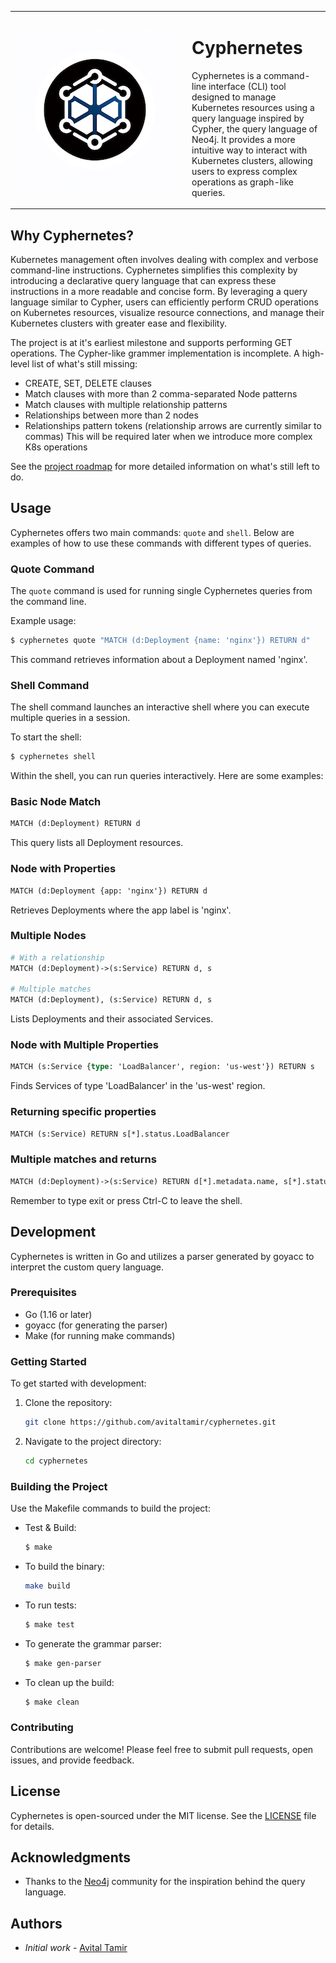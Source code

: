 <table style="border-collapse: collapse; border: none">
  <tr>
    <td style="border: none" width="256">
      <img src="./logo.png" alt="Cyphernetes Logo" width="256">
    </td>
    <td style="border: none; padding-left: 20px">
      <h1>Cyphernetes</h1>
      <p>Cyphernetes is a command-line interface (CLI) tool designed to manage Kubernetes resources using a query language inspired by Cypher, the query language of Neo4j. It provides a more intuitive way to interact with Kubernetes clusters, allowing users to express complex operations as graph-like queries.</p>
    </td>
  </tr>
</table>

## Why Cyphernetes?

Kubernetes management often involves dealing with complex and verbose command-line instructions. Cyphernetes simplifies this complexity by introducing a declarative query language that can express these instructions in a more readable and concise form. By leveraging a query language similar to Cypher, users can efficiently perform CRUD operations on Kubernetes resources, visualize resource connections, and manage their Kubernetes clusters with greater ease and flexibility.

The project is at it's earliest milestone and supports performing GET operations.
The Cypher-like grammer implementation is incomplete.
A high-level list of what's still missing:
* CREATE, SET, DELETE clauses
* Match clauses with more than 2 comma-separated Node patterns
* Match clauses with multiple relationship patterns
* Relationships between more than 2 nodes
* Relationships pattern tokens (relationship arrows are currently similar to commas)
  This will be required later when we introduce more complex K8s operations

See the [project roadmap](https://github.com/avitaltamir/cyphernetes/ROADMAP.md) for more detailed information on what's still left to do.

## Usage

Cyphernetes offers two main commands: `quote` and `shell`. Below are examples of how to use these commands with different types of queries.

### Quote Command

The `quote` command is used for running single Cyphernetes queries from the command line. 

Example usage:

```bash
$ cyphernetes quote "MATCH (d:Deployment {name: 'nginx'}) RETURN d"
```

This command retrieves information about a Deployment named 'nginx'.

### Shell Command
The shell command launches an interactive shell where you can execute multiple queries in a session.

To start the shell:

```bash
$ cyphernetes shell
```
Within the shell, you can run queries interactively. Here are some examples:

### Basic Node Match

```graphql
MATCH (d:Deployment) RETURN d
```
This query lists all Deployment resources.

### Node with Properties

```graphql
MATCH (d:Deployment {app: 'nginx'}) RETURN d
```
Retrieves Deployments where the app label is 'nginx'.

### Multiple Nodes

```graphql
# With a relationship
MATCH (d:Deployment)->(s:Service) RETURN d, s

# Multiple matches
MATCH (d:Deployment), (s:Service) RETURN d, s
```
Lists Deployments and their associated Services.

### Node with Multiple Properties

```graphql
MATCH (s:Service {type: 'LoadBalancer', region: 'us-west'}) RETURN s
```
Finds Services of type 'LoadBalancer' in the 'us-west' region.

### Returning specific properties

```graphql
MATCH (s:Service) RETURN s[*].status.LoadBalancer
```

### Multiple matches and returns

```graphql
MATCH (d:Deployment)->(s:Service) RETURN d[*].metadata.name, s[*].status.LoadBalancer
```

Remember to type exit or press Ctrl-C to leave the shell.

## Development

Cyphernetes is written in Go and utilizes a parser generated by goyacc to interpret the custom query language.

### Prerequisites

- Go (1.16 or later)
- goyacc (for generating the parser)
- Make (for running make commands)

### Getting Started

To get started with development:

1. Clone the repository:
    ```bash
    git clone https://github.com/avitaltamir/cyphernetes.git
    ```

2. Navigate to the project directory:
    ```bash
    cd cyphernetes
    ```

### Building the Project

Use the Makefile commands to build the project:

- Test & Build:
    ```bash
    $ make
    ```
- To build the binary:
    ```bash
    make build
    ```

- To run tests:
    ```bash
    $ make test
    ```

- To generate the grammar parser:
    ```bash
    $ make gen-parser
    ```

- To clean up the build:
    ```bash
    $ make clean
    ```

### Contributing

Contributions are welcome! Please feel free to submit pull requests, open issues, and provide feedback.

## License

Cyphernetes is open-sourced under the MIT license. See the [LICENSE](LICENSE) file for details.

## Acknowledgments

- Thanks to the [Neo4j](https://neo4j.com/) community for the inspiration behind the query language.

## Authors

- _Initial work_ - [Avital Tamir](https://github.com/avitaltamir)
